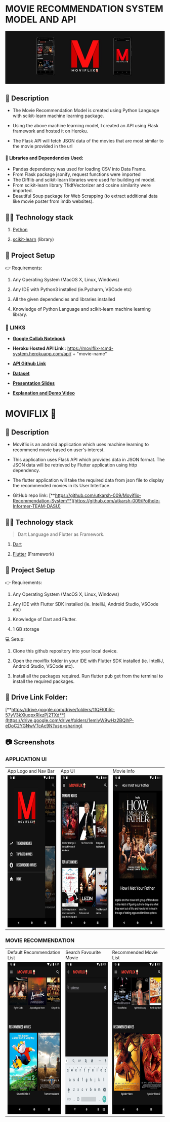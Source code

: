 # MOVIE RECOMMENDATION SYSTEM MODEL AND API

<p align="center">
  <img src="https://github.com/utkarsh-009/Moviflix-Recommendation-System/blob/master/images/banner.jpg?raw=true" alt="Pothole Informer - Team DASU">
</p>



## 📄 Description

- The Movie Recommendation Model is created using Python Language with scikit-learn machine learning package. 

- Using the above machine learning model, I created an API using Flask framework and hosted it on Heroku. 

- The Flask API will fetch JSON data of the movies that are most similar to the movie provided in the url

#### 📜 Libraries and Dependencies Used:
- Pandas dependency was used for loading CSV into Data Frame.
- From Flask package jsonify, request functions were imported
- The Difflib and scikit-learn libraries were used for building ml model. 
- From scikit-learn library TfidfVectorizer and cosine similarity were imported.
- Beautiful Soup package for Web Scrapping (to extract additional data like movie poster from imdb websites).  

## 👨‍💻 Technology stack

1.  [Python](https://www.python.org/)

2.  [scikit-learn](https://scikit-learn.org/stable/) (library)

## 📃 Project Setup
👉 Requirements:

1.  Any Operating System (MacOS X, Linux, Windows)

2.  Any IDE with Python3 installed (ie.Pycharm, VSCode etc)

3. All the given dependencies and libraries installed

4.  Knowledge of Python Language and scikit-learn machine learning library.

### 🔗 LINKS
- [**Google Collab Notebook**](https://colab.research.google.com/drive/1MDv6qjEb7abjW_yhPvqk5U9mZw3V_VUM?usp=sharing)

- **Heroku Hosted API Link** : https://moviflix-rcmd-system.herokuapp.com/api/ + "movie-name"

- [**API Github Link**](https://github.com/utkarsh-009/heroku-RS-API)

- [**Dataset**](https://drive.google.com/drive/folders/1mlAXxu1uk9Na92GKEkoCa0L39JZ9Aw28)

- [**Presentation Slides**](https://docs.google.com/presentation/d/1aKU_ZAlJz4cBiEAbdLWnsyFPCw3pviFRSto9phZwnHA/edit?usp=sharing)

- [**Explanation and Demo Video**](https://www.youtube.com/watch?v=JamJ7NCRRQc&list=LL&index=1)

# MOVIFLIX 🍿

## 📄 Description

- Moviflix is an android application which uses machine learning to recommend movie based on user's interest. 

- This application uses Flask API which provides data in JSON format. The JSON data will be retrieved by Flutter application using http dependency.

- The flutter application will take the required data from json file to display the recommended movies in its User Interface. 

- GitHub repo link: 
  [**https://github.com/utkarsh-009/Moviflix-Recommendation-System**](https://github.com/utkarsh-009/Pothole-Informer-TEAM-DASU)

## 👨‍💻 Technology stack
> Dart Language and Flutter as Framework.

1.  [Dart](https://dart.dev/)

2.  [Flutter](https://flutter.dev/) (Framework)


## 📃 Project Setup
👉 Requirements:

1.  Any Operating System (MacOS X, Linux, Windows)

2.  Any IDE with Flutter SDK installed (ie. IntelliJ, Android Studio, VSCode etc)

3.  Knowledge of Dart and Flutter.

4.  1 GB storage

💻 Setup:
1.  Clone this github repository into your local device.

2.  Open the moviflix folder in your IDE with Flutter SDK installed (ie. IntelliJ, Android Studio, VSCode etc).

3.  Install all the packages required. Run flutter pub get from the terminal to install the required packages.

## 🔗 Drive Link Folder:
[**https://drive.google.com/drive/folders/1fQFl0fi5t-57yV3kXluqpxRlxzPj2TXd**](https://drive.google.com/drive/folders/1emlyW9wHz2BQlhP-eDoC2YGNwVTcAc9N?usp=sharing)


## 📷 Screenshots

### APPLICATION UI
<table>
  <tr>
    <td>App Logo and Nav Bar</td>
     <td>App UI</td>
     <td>Movie Info</td>
  </tr>
  <tr>
    <td><img src="https://github.com/utkarsh-009/Moviflix-Recommendation-System/blob/master/images/nav_bar.jpg?raw=true" width=270 height=480></td>
    <td><img src="https://github.com/utkarsh-009/Moviflix-Recommendation-System/blob/master/images/app_ui.jpg?raw=true" width=270 height=480></td>
    <td><img src="https://github.com/utkarsh-009/Moviflix-Recommendation-System/blob/master/images/info_page.jpg?raw=true" width=270 height=480></td>
  </tr>
 </table>

### MOVIE RECOMMENDATION

<table>
  <tr>
    <td>Default Recommendation List</td>
     <td>Search Favourite Movie</td>
     <td>Recommended Movie List </td>
  </tr>
  <tr>
    <td><img src="https://github.com/utkarsh-009/Moviflix-Recommendation-System/blob/master/images/default_rcmd.jpg?raw=true" width=270 height=480></td>
    <td><img src="https://github.com/utkarsh-009/Moviflix-Recommendation-System/blob/master/images/search_bar.jpg?raw=true" width=270 height=480></td>
    <td><img src="https://github.com/utkarsh-009/Moviflix-Recommendation-System/blob/master/images/rcmd_movies.jpg?raw=true" width=270 height=480></td>
  </tr>
 </table>

